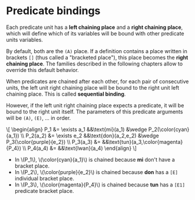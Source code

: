 # Predicate bindings

Each predicate unit has a **left chaining place** and a **right chaining
place**, which will define which of its variables will be bound with other
predicate units variables.

By default, both are the `(A)` place. If a definition contains a place written
in brackets `[]` (thus called a "bracketed place"), this place becomes the
**right chaining place**. The families described in the following chapters allow
to override this default behavior.

When predicates are chained after each other, for each pair of consecutive
units, the left unit right chaining place will be bound to the right unit left
chaining place. This is called **sequential binding**.

However, if the left unit right chaining place expects a predicate, it will be
bound to the right unit itself. The parameters of this predicate arguments will be
`(A)`, `(E)`, ... in order.

\\[
\begin{align}
    P_1         &= \exists a_1 &&\text{mi}(a_1)         &\wedge P_2(\\color{cyan}{a_1}) \\\\
    P_2(a_2)    &= \exists e_2 &&\text{don}(a_2,e_2)    &\wedge P_3(\\color{purple}{e_2}) \\\\
    P_3(a_3)    &=             &&\text{tun}(a_3,\\color{magenta}{P_4}) \\\\
    P_4(a_4)    &=             &&\text{lwan}(a_4)
\end{align}
\\]

- In \\(P_1\\), \\(\\color{cyan}{a_1}\\) is chained because **mi** don't have a
  bracket  place.
- In \\(P_2\\), \\(\\color{purple}{e_2}\\) is chained because **don** has a
  `[E]` individual bracket place.
- In \\(P_3\\), \\(\\color{magenta}{P_4}\\) is chained because **tun** has a
  `[E1]` predicate bracket place.